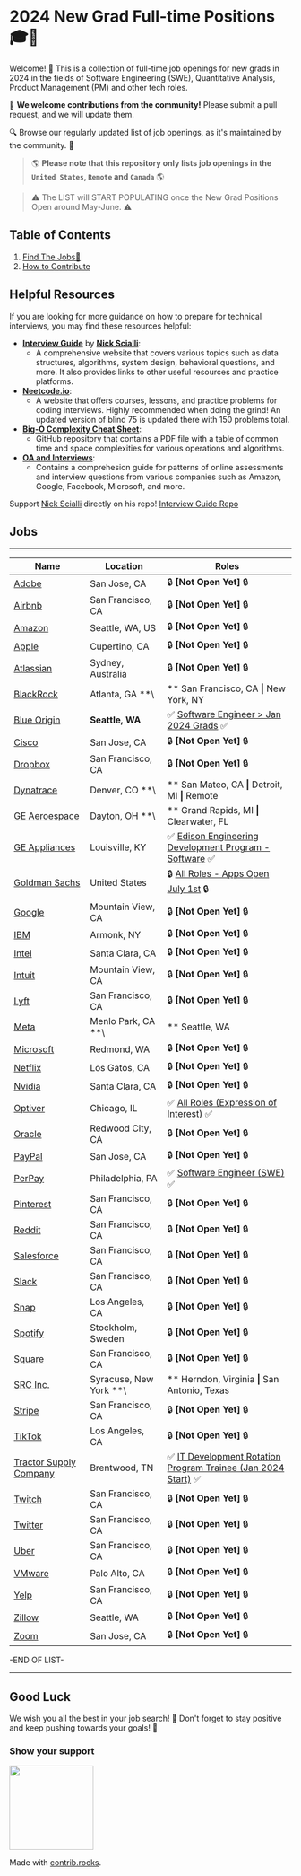 # 2024 New Grad Full-time Positions🎓💼

Welcome! 🎉 
This is a collection of full-time job openings for new grads in 2024 in the fields of Software Engineering (SWE), Quantitative Analysis, Product Management (PM) and other tech roles.

🙏 **We welcome contributions from the community!** Please submit a pull request, and we will update them.

🔍 Browse our regularly updated list of job openings, as it's maintained by the community. 🚀

> 🌎 **Please note that this repository only lists job openings in the `United States`, `Remote` and `Canada`** 🌎

> :warning: The LIST will START POPULATING once the New Grad Positions Open around May-June. :warning: 

## Table of Contents
1. [Find The Jobs🔽](README.md#jobs)
2. [How to Contribute](How_to_contribute.md)


## Helpful Resources

If you are looking for more guidance on how to prepare for technical interviews, you may find these resources helpful:

- **[Interview Guide](https://interviewguide.dev/)** by **[Nick Scialli](https://twitter.com/nas5w)**:
  * A comprehensive website that covers various topics such as data structures, algorithms, system design, behavioral questions, and more. It also provides links to other useful resources and practice platforms.
- **[Neetcode.io](https://neetcode.io/)**:
  * A website that offers courses, lessons, and practice problems for coding interviews. Highly recommended when doing the grind! An updated version of blind 75 is updated there with 150 problems total.
- **[Big-O Complexity Cheat Sheet](https://github.com/ReaVNaiL/big-o-complexity-cheat-sheet)**:
  * GitHub repository that contains a PDF file with a table of common time and space complexities for various operations and algorithms.
- **[OA and Interviews](https://github.com/Leader-board/OA-and-Interviews/blob/main/Online%20Assessments.md)**:
  * Contains a comprehesion guide for patterns of online assessments and interview questions from various companies such as Amazon, Google, Facebook, Microsoft, and more.
  
Support [Nick Scialli](https://github.com/nas5w) directly on his repo! [Interview Guide Repo](https://github.com/nas5w/interview-guide)

## Jobs

----

| Name         | Location               | Roles                |
| ------------ |------------------------| -------------------- |
| [Adobe]() | San Jose, CA           | 🔒 **[Not Open Yet]** 🔒 |
| [Airbnb]() | San Francisco, CA      | 🔒 **[Not Open Yet]** 🔒 |
| [Amazon]() | Seattle, WA, US        | 🔒 **[Not Open Yet]** 🔒 |
| [Apple]() | Cupertino, CA          | 🔒 **[Not Open Yet]** 🔒 |
| [Atlassian]() | Sydney, Australia      | 🔒 **[Not Open Yet]** 🔒 |
| [BlackRock](https://careers.blackrock.com/early-careers/americas/?2023-2024#tab-id-13) | Atlanta, GA **\        |** San Francisco, CA **\|** New York, NY | ✅[SWE, PM, Quant](https://blackrock.tal.net/vx/lang-en-GB/mobile-0/brand-3/xf-232eb66ac89a/candidate/so/pm/1/pl/1/opp/7893-Analyst-Program-Americas/en-GB) - [See Desc PDF](https://static.wcn.co.uk/company/blackrock/JobDescription23/BlackRock_2023-2024_Software_Engineering_Job_Description.pdf)✅|
| [Blue Origin](https://www.blueorigin.com/careers) | **Seattle, WA**        | ✅ [Software Engineer > Jan 2024 Grads](https://blueorigin.wd5.myworkdayjobs.com/en-US/BlueOrigin/job/Seattle-WA/New-Graduate-Rotation--Early-2024-Start-Date----Avionics-Software_R34600) ✅ |
| [Cisco]() | San Jose, CA           | 🔒 **[Not Open Yet]** 🔒 |
| [Dropbox]() | San Francisco, CA      | 🔒 **[Not Open Yet]** 🔒 |
| [Dynatrace](https://app.ripplematch.com/v2/public/job/edf0d492/details?utm_source=Github&utm_medium=organic_social&utm_campaign=growth_github&utm_content=dynatrace&utm_term=null) | Denver, CO **\         |** San Mateo, CA **\|** Detroit, MI **\|** Remote | ✅ [Software Delivery Consultant](https://app.ripplematch.com/v2/public/job/edf0d492/details?utm_source=Github&utm_medium=organic_social&utm_campaign=growth_github&utm_content=dynatrace&utm_term=null) ✅ |
| [GE Aeroespace](https://jobs.gecareers.com/aviation/global/en) | Dayton, OH **\         |** Grand Rapids, MI **\|** Clearwater, FL | ✅ [Tech \| Software Development](https://jobs.gecareers.com/aviation/global/en/job/GE11GLOBALR3701186EXTERNALENGLOBAL/GE-Aerospace-US-Edison-Engineering-Development-Program-EEDP-Software-2024-Start) ✅ |
| [GE Appliances](https://haier.wd3.myworkdayjobs.com/en-US/GE_Appliances/job/USA-Louisville-KY/Edison-Engineering-Development-Program--EEDP----Software---2024_REQ-16620) | Louisville, KY         | ✅ [Edison Engineering Development Program - Software](https://haier.wd3.myworkdayjobs.com/en-US/GE_Appliances/job/USA-Louisville-KY/Edison-Engineering-Development-Program--EEDP----Software---2024_REQ-16620) ✅ |
| [Goldman Sachs](https://www.goldmansachs.com/careers/students/programs/americas/new-analyst-program.html) | United States          | 🔒 [All Roles - Apps Open July 1st](https://www.goldmansachs.com/careers/students/programs/americas/new-analyst-program.html) 🔒 | 
| [Google]() | Mountain View, CA      | 🔒 **[Not Open Yet]** 🔒 |
| [IBM]() | Armonk, NY             | 🔒 **[Not Open Yet]** 🔒 |
| [Intel]() | Santa Clara, CA        | 🔒 **[Not Open Yet]** 🔒 |
| [Intuit]() | Mountain View, CA      | 🔒 **[Not Open Yet]** 🔒 |
| [Lyft]() | San Francisco, CA      | 🔒 **[Not Open Yet]** 🔒 |
| [Meta](https://www.metacareers.com/v2/jobs/1435385370613316/) | Menlo Park, CA **\     |** Seattle, WA | ✅ [New Grad Software Engineer](https://www.metacareers.com/v2/jobs/1435385370613316/) ✅ \| NOTE: Awaiting confirmation from recruiter; |
| [Microsoft]() | Redmond, WA            | 🔒 **[Not Open Yet]** 🔒 |
| [Netflix](https://jobs.netflix.com/new-grad-program) | Los Gatos, CA          | 🔒 **[Not Open Yet]** 🔒 |
| [Nvidia]() | Santa Clara, CA        | 🔒 **[Not Open Yet]** 🔒 |
| [Optiver](https://optiver.com/working-at-optiver/career-opportunities/6497784002/) | Chicago, IL            | ✅ [All Roles (Expression of Interest)](https://optiver.com/working-at-optiver/career-opportunities/6497784002/) ✅ |
| [Oracle]() | Redwood City, CA       | 🔒 **[Not Open Yet]** 🔒 |
| [PayPal]() | San Jose, CA           | 🔒 **[Not Open Yet]** 🔒 |
| [PerPay](https://jobs.lever.co/perpay/032c6423-f7b4-4d6a-b369-a415630948e8) | Philadelphia, PA       | ✅ [Software Engineer (SWE)](https://jobs.lever.co/perpay/032c6423-f7b4-4d6a-b369-a415630948e8) ✅ |
| [Pinterest]() | San Francisco, CA      | 🔒 **[Not Open Yet]** 🔒 |
| [Reddit]() | San Francisco, CA      | 🔒 **[Not Open Yet]** 🔒 |
| [Salesforce]() | San Francisco, CA      | 🔒 **[Not Open Yet]** 🔒 |
| [Slack]() | San Francisco, CA      | 🔒 **[Not Open Yet]** 🔒 |
| [Snap]() | Los Angeles, CA        | 🔒 **[Not Open Yet]** 🔒 |
| [Spotify]() | Stockholm, Sweden      | 🔒 **[Not Open Yet]** 🔒 |
| [Square]() | San Francisco, CA      | 🔒 **[Not Open Yet]** 🔒 |
| [SRC Inc.](https://jobs.jobvite.com/careers/src-inc/job/olAQmfwR?__jvst=Internet%20Job%20Board&__jvsd=Indeed) | Syracuse, New York **\ |** Herndon, Virginia **\|** San Antonio, Texas | ✅ [Software Engineer](https://jobs.jobvite.com/careers/src-inc/job/olAQmfwR?__jvst=Internet%20Job%20Board&__jvsd=Indeed) ✅ |
| [Stripe]() | San Francisco, CA      | 🔒 **[Not Open Yet]** 🔒 |
| [TikTok]() | Los Angeles, CA        | 🔒 **[Not Open Yet]** 🔒 |
| [Tractor Supply Company](https://www.tractorsupply.careers/job/Brentwood-IT-Development-Rotation-Program-Trainee-%28Jan-2024-Start%29-TN-37027/1007733300/?&utm_campaign=TSC_IN) | Brentwood, TN          | ✅ [IT Development Rotation Program Trainee (Jan 2024 Start)](https://www.tractorsupply.careers/job/Brentwood-IT-Development-Rotation-Program-Trainee-%28Jan-2024-Start%29-TN-37027/1007733300/?&utm_campaign=TSC_IN) ✅ |
| [Twitch]() | San Francisco, CA      | 🔒 **[Not Open Yet]** 🔒 |
| [Twitter]() | San Francisco, CA      | 🔒 **[Not Open Yet]** 🔒 |
| [Uber]() | San Francisco, CA      | 🔒 **[Not Open Yet]** 🔒 |
| [VMware]() | Palo Alto, CA          | 🔒 **[Not Open Yet]** 🔒 |
| [Yelp]() | San Francisco, CA      | 🔒 **[Not Open Yet]** 🔒 |
| [Zillow]() | Seattle, WA            | 🔒 **[Not Open Yet]** 🔒 |
| [Zoom]() | San Jose, CA           | 🔒 **[Not Open Yet]** 🔒 |

-END OF LIST-

----

## Good Luck
We wish you all the best in your job search! 🌟 Don't forget to stay positive and keep pushing towards your goals! 💪

### **Show your support**
<a href="https://github.com/ReaVNaiL/New-Grad-2024/graphs/contributors">
  <img width="150" src="https://contrib.rocks/image?repo=ReaVNaiL/New-Grad-2024" />
</a>

Made with [contrib.rocks](https://contrib.rocks).
